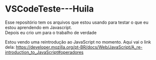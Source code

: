 # VSCodeTeste---Huila
Esse repositório tem os arquivos que estou usando para testar o que eu estou aprendendo em Javascript. <br>
Depois eu crio um para o trabalho de verdade

Estou vendo uma reintrodução ao JavaScript no momento. Aqui vai o link dela:
https://developer.mozilla.org/pt-BR/docs/Web/JavaScript/A_re-introduction_to_JavaScript#operadores

